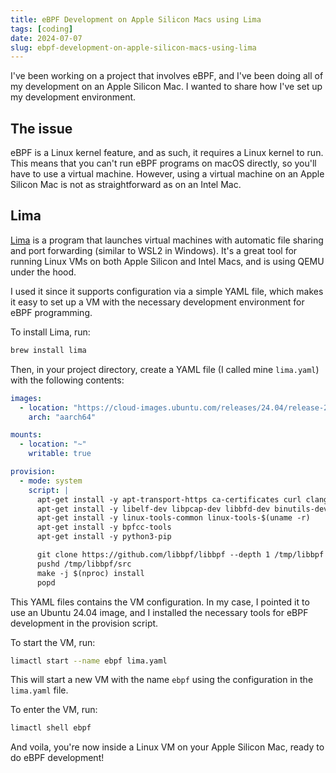 ```yaml
---
title: eBPF Development on Apple Silicon Macs using Lima
tags: [coding]
date: 2024-07-07
slug: ebpf-development-on-apple-silicon-macs-using-lima
---
```


I've been working on a project that involves eBPF, and I've been doing all of my development on an Apple Silicon Mac. I wanted to share how I've set up my development environment.

## The issue

eBPF is a Linux kernel feature, and as such, it requires a Linux kernel to run. This means that you can't run eBPF programs on macOS directly, so you'll have to use a virtual machine. However, using a virtual machine on an Apple Silicon Mac is not as straightforward as on an Intel Mac.

## Lima

[Lima](https://lima-vm.io/) is a program that launches virtual machines with automatic file sharing and port forwarding (similar to WSL2 in Windows). It's a great tool for running Linux VMs on both Apple Silicon and Intel Macs, and is using QEMU under the hood.

I used it since it supports configuration via a simple YAML file, which makes it easy to set up a VM with the necessary development environment for eBPF programming.

To install Lima, run:

```bash
brew install lima
```

Then, in your project directory, create a YAML file (I called mine `lima.yaml`) with the following contents:

```yaml
images:
  - location: "https://cloud-images.ubuntu.com/releases/24.04/release-20240423/ubuntu-24.04-server-cloudimg-arm64.img"
    arch: "aarch64"

mounts:
  - location: "~"
    writable: true

provision:
  - mode: system
    script: |
      apt-get install -y apt-transport-https ca-certificates curl clang llvm jq
      apt-get install -y libelf-dev libpcap-dev libbfd-dev binutils-dev build-essential make 
      apt-get install -y linux-tools-common linux-tools-$(uname -r) 
      apt-get install -y bpfcc-tools
      apt-get install -y python3-pip

      git clone https://github.com/libbpf/libbpf --depth 1 /tmp/libbpf
      pushd /tmp/libbpf/src
      make -j $(nproc) install
      popd
```

This YAML files contains the VM configuration. In my case, I pointed it to use an Ubuntu 24.04 image, and I installed the necessary tools for eBPF development in the provision script.

To start the VM, run:

```bash
limactl start --name ebpf lima.yaml
```

This will start a new VM with the name `ebpf` using the configuration in the `lima.yaml` file.

To enter the VM, run:

```bash
limactl shell ebpf
```

And voila, you're now inside a Linux VM on your Apple Silicon Mac, ready to do eBPF development!
